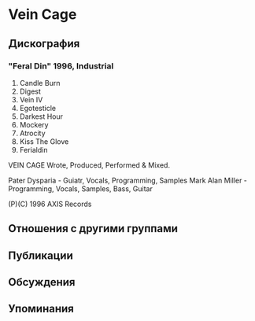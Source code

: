 # Vein Cage



## Дискография

### "Feral Din" 1996, Industrial

1.  Candle Burn
2.  Digest
3.  Vein IV
4.  Egotesticle
5.  Darkest Hour
6.  Mockery
7.  Atrocity
8.  Kiss The Glove
9.  Ferialdin

VEIN CAGE Wrote, Produced, Performed & Mixed.

Pater Dysparia - Guiatr, Vocals, Programming, Samples
Mark Alan Miller - Programming, Vocals, Samples, Bass, Guitar

(P)(C) 1996 AXIS Records


## Отношения с другими группами


## Публикации


## Обсуждения


## Упоминания

